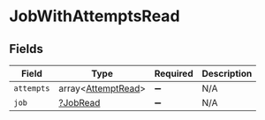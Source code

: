 # JobWithAttemptsRead


## Fields

| Field                                                    | Type                                                     | Required                                                 | Description                                              |
| -------------------------------------------------------- | -------------------------------------------------------- | -------------------------------------------------------- | -------------------------------------------------------- |
| `attempts`                                               | array<[AttemptRead](../../models/shared/AttemptRead.md)> | :heavy_minus_sign:                                       | N/A                                                      |
| `job`                                                    | [?JobRead](../../models/shared/JobRead.md)               | :heavy_minus_sign:                                       | N/A                                                      |